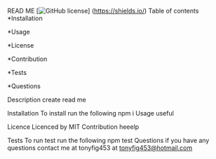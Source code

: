 READ ME
        [![GitHub license](https://img.shields.io/badge/<License>-MIT-<COLOR>.svg)] (https://shields.io/)
Table of contents
*Installation

*Usage

*License

*Contribution

*Tests

*Questions

Description create read me

Installation
        To install run the following npm i
Usage
useful

Licence
        Licenced by MIT
Contribution
heeelp

Tests
        To run test run the following npm test
Questions
if you have any questions contact me at tonyfig453 at tonyfig453@hotmail.com

